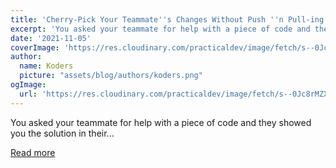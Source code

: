 ```yaml
---
title: 'Cherry-Pick Your Teammate''s Changes Without Push ''n Pull-ing To Your Repo In WebStorm'
excerpt: 'You asked your teammate for help with a piece of code and they showed you the solution in their...'
date: '2021-11-05'
coverImage: 'https://res.cloudinary.com/practicaldev/image/fetch/s--0Jc8rMZX--/c_imagga_scale,f_auto,fl_progressive,h_420,q_auto,w_1000/https://dev-to-uploads.s3.amazonaws.com/uploads/articles/51ugikpplrhev3zkn466.png'
author:
  name: Koders
  picture: "assets/blog/authors/koders.png"
ogImage:
  url: 'https://res.cloudinary.com/practicaldev/image/fetch/s--0Jc8rMZX--/c_imagga_scale,f_auto,fl_progressive,h_420,q_auto,w_1000/https://dev-to-uploads.s3.amazonaws.com/uploads/articles/51ugikpplrhev3zkn466.png'
---
```


You asked your teammate for help with a piece of code and they showed you the solution in their...

[Read more](https://dev.to/gitlive/cherry-pick-your-teammates-changes-without-push-n-pull-ing-to-your-repo-in-webstorm-5h41)
